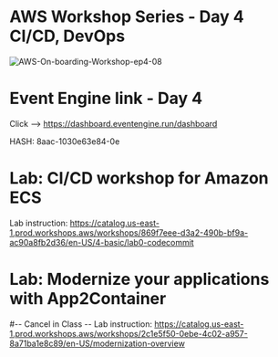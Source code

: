 # AWS Workshop Series - Day 4 CI/CD, DevOps
![AWS-On-boarding-Workshop-ep4-08](https://user-images.githubusercontent.com/58282807/193214229-8608f1ad-e15b-4555-9e83-3ab0a7705086.jpg)


# Event Engine link - Day 4
Click --> https://dashboard.eventengine.run/dashboard

HASH: 8aac-1030e63e84-0e

# Lab: CI/CD workshop for Amazon ECS
Lab instruction: https://catalog.us-east-1.prod.workshops.aws/workshops/869f7eee-d3a2-490b-bf9a-ac90a8fb2d36/en-US/4-basic/lab0-codecommit

# Lab: Modernize your applications with App2Container 
#-- Cancel in Class --
Lab instruction: https://catalog.us-east-1.prod.workshops.aws/workshops/2c1e5f50-0ebe-4c02-a957-8a71ba1e8c89/en-US/modernization-overview
